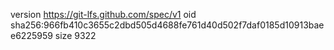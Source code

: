 version https://git-lfs.github.com/spec/v1
oid sha256:966fb410c3655c2dbd505d4688fe761d40d502f7daf0185d10913baee6225959
size 9322
